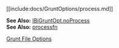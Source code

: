 [[include:docs/GruntOptions/process.md]]

**See Also:** [IBiGruntOpt.noProcess](/interfaces/_modules_interfaces_.ibigruntopt.html#process)  
**See Also:** [processfn](/modules/_modules_interfaces_.html#processfn)

[Grunt File Options](../)  